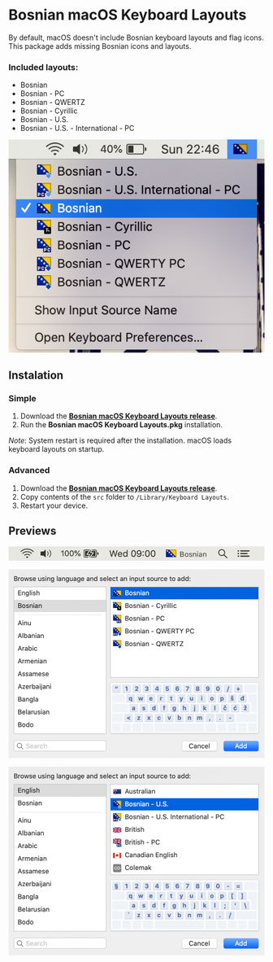 # Bosnian macOS Keyboard Layouts
By default, macOS doesn't include Bosnian keyboard layouts and flag icons. This package adds missing Bosnian icons and layouts.

### Included layouts:
- Bosnian
- Bosnian - PC
- Bosnian - QWERTZ
- Bosnian - Cyrillic
- Bosnian - U.S.
- Bosnian - U.S. - International - PC

![Bosnian Keyboard Layouts Preview](https://raw.githubusercontent.com/ministryofprogramming/bosnian-macos-keyboard/master/previews/preview_3.png "Available Bosnian Keyboard Layouts")

## Instalation
### Simple
1. Download the **[Bosnian macOS Keyboard Layouts release](https://github.com/ministryofprogramming/bosnian-macos-keyboard/releases/download/v1.0/bosnian-macos-keyboard_v1.0.zip)**.
2. Run the **Bosnian macOS Keyboard Layouts.pkg** installation.

*Note*: System restart is required after the installation. macOS loads keyboard layouts on startup.

### Advanced
1. Download the **[Bosnian macOS Keyboard Layouts release](https://github.com/ministryofprogramming/bosnian-macos-keyboard/releases/download/v1.0/bosnian-macos-keyboard_v1.0.zip)**.
2. Copy contents of the `src` folder to `/Library/Keyboard Layouts`.
3. Restart your device.

## Previews
![Bosnian Keyboard Layouts Preview4](https://raw.githubusercontent.com/ministryofprogramming/bosnian-macos-keyboard/master/previews/preview_4.png "Available Bosnian Keyboard Layouts")

![Bosnian Keyboard Layouts Preview 2](https://raw.githubusercontent.com/ministryofprogramming/bosnian-macos-keyboard/master/previews/preview_1.png "Available Bosnian Keyboard Layouts")

![Bosnian Keyboard Layouts Preview 3](https://raw.githubusercontent.com/ministryofprogramming/bosnian-macos-keyboard/master/previews/preview_2.png "Available Bosnian Keyboard Layouts")